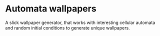 # Automata wallpapers

A slick wallpaper generator, that works with interesting cellular automata and random initial conditions to generate unique wallpapers.
